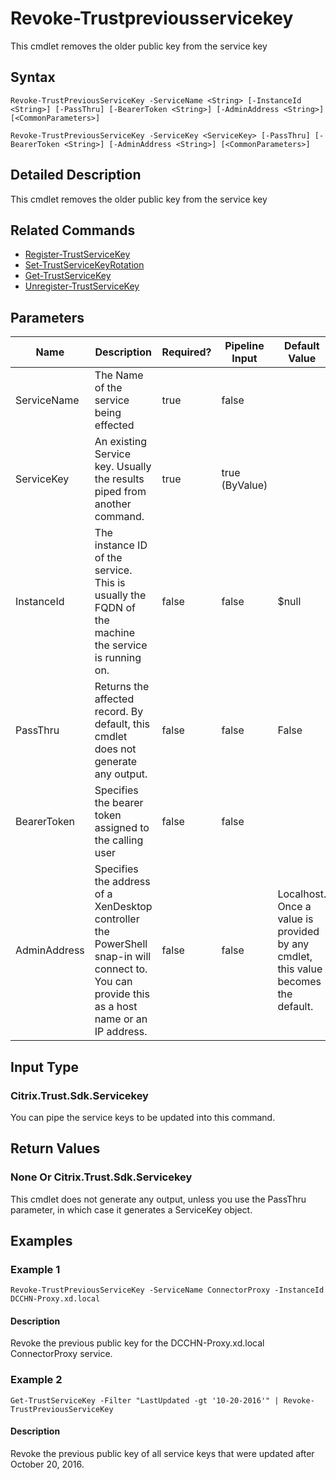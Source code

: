 ﻿
# Revoke-Trustpreviousservicekey
This cmdlet removes the older public key from the service key
## Syntax
```
Revoke-TrustPreviousServiceKey -ServiceName <String> [-InstanceId <String>] [-PassThru] [-BearerToken <String>] [-AdminAddress <String>] [<CommonParameters>]

Revoke-TrustPreviousServiceKey -ServiceKey <ServiceKey> [-PassThru] [-BearerToken <String>] [-AdminAddress <String>] [<CommonParameters>]
```
## Detailed Description
This cmdlet removes the older public key from the service key


## Related Commands

* [Register-TrustServiceKey](../Register-TrustServiceKey/)
* [Set-TrustServiceKeyRotation](../Set-TrustServiceKeyRotation/)
* [Get-TrustServiceKey](../Get-TrustServiceKey/)
* [Unregister-TrustServiceKey](../Unregister-TrustServiceKey/)
## Parameters
| Name   | Description | Required? | Pipeline Input | Default Value |
| --- | --- | --- | --- | --- |
| ServiceName | The Name of the service being effected | true | false |  |
| ServiceKey | An existing Service key.  Usually the results piped from another command. | true | true (ByValue) |  |
| InstanceId | The instance ID of the service.  This is usually the FQDN of the machine the service is running on. | false | false | \$null |
| PassThru | Returns the affected record. By default, this cmdlet does not generate any output. | false | false | False |
| BearerToken | Specifies the bearer token assigned to the calling user | false | false |  |
| AdminAddress | Specifies the address of a XenDesktop controller the PowerShell snap-in will connect to. You can provide this as a host name or an IP address. | false | false | Localhost. Once a value is provided by any cmdlet, this value becomes the default. |

## Input Type

### Citrix.Trust.Sdk.Servicekey
You can pipe the service keys to be updated into this command.
## Return Values

### None Or Citrix.Trust.Sdk.Servicekey
This cmdlet does not generate any output, unless you use the PassThru parameter, in which case it generates a ServiceKey object.
## Examples

### Example 1
```
Revoke-TrustPreviousServiceKey -ServiceName ConnectorProxy -InstanceId DCCHN-Proxy.xd.local
```
#### Description
Revoke the previous public key for the DCCHN-Proxy.xd.local ConnectorProxy service.
### Example 2
```
Get-TrustServiceKey -Filter "LastUpdated -gt '10-20-2016'" | Revoke-TrustPreviousServiceKey
```
#### Description
Revoke the previous public key of all service keys that were updated after October 20, 2016.
